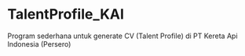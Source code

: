 # TalentProfile_KAI
Program sederhana untuk generate CV (Talent Profile) di PT Kereta Api Indonesia (Persero)
